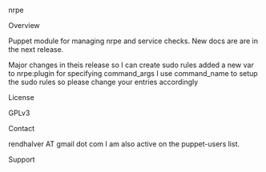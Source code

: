 nrpe

Overview

Puppet module for managing nrpe and service checks.
New docs are are in the next release.

Major changes in theis release so I can create sudo rules
added a new var to nrpe:plugin for specifying command_args
I use command_name to setup the sudo rules so please change your entries accordingly

License

GPLv3

Contact

rendhalver AT gmail dot com
I am also active on the puppet-users list.

Support



